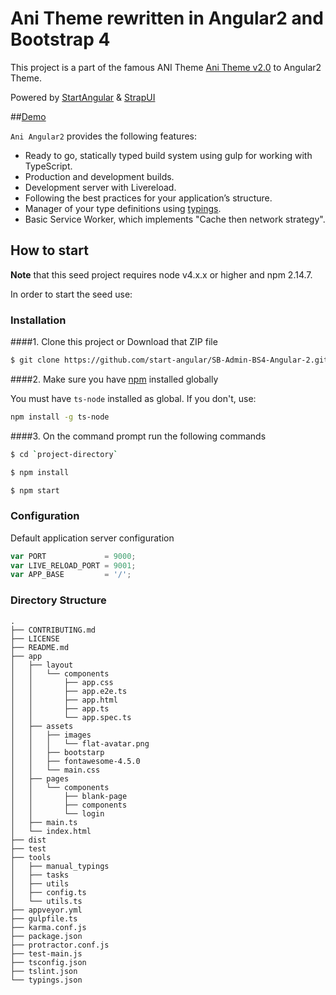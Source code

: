 # Ani Theme rewritten in Angular2 and Bootstrap 4

This project is a part of the famous ANI Theme [Ani Theme v2.0](http://www.strapui.com/themes/ani-angular-2-bootstrap-4-theme/) to Angular2 Theme.

Powered by [StartAngular](http://startangular.com/) & [StrapUI](http://strapui.com/)

##[Demo](http://rawgit.com/start-angular/ani-angular-2/master/dist/prod/index.html/)

`Ani Angular2` provides the following features:

- Ready to go, statically typed build system using gulp for working with TypeScript.
- Production and development builds.
- Development server with Livereload.
- Following the best practices for your application’s structure.
- Manager of your type definitions using [typings](https://github.com/typings/typings).
- Basic Service Worker, which implements "Cache then network strategy".

## How to start

**Note** that this seed project requires node v4.x.x or higher and npm 2.14.7.


In order to start the seed use:
### Installation
####1. Clone this project or Download that ZIP file

```sh
$ git clone https://github.com/start-angular/SB-Admin-BS4-Angular-2.git
```

####2.  Make sure you have [npm](https://www.npmjs.org/) installed globally

You must have `ts-node` installed as global. If you don't, use:

```bash
npm install -g ts-node
```

####3. On the command prompt run the following commands

```sh
$ cd `project-directory`
```

```sh
$ npm install 
```

```sh
$ npm start
```

### Configuration

Default application server configuration

```javascript
var PORT             = 9000;
var LIVE_RELOAD_PORT = 9001;
var APP_BASE         = '/';
```

### Directory Structure

```
.
├── CONTRIBUTING.md
├── LICENSE
├── README.md
├── app
│   ├── layout
│   │   └── components
│   │       ├── app.css
│   │       ├── app.e2e.ts
│   │       ├── app.html
│   │       ├── app.ts
│   │       └── app.spec.ts
│   ├── assets
│   │   ├── images
│   │   │   └── flat-avatar.png
│   │   ├── bootstarp
│   │   ├── fontawesome-4.5.0
│   │   └── main.css
│   ├── pages
│   │   └── components
│   │       ├── blank-page
│   │       ├── components
│   │       └── login
│   ├── main.ts
│   └── index.html
├── dist
├── test
├── tools
│   ├── manual_typings
│   ├── tasks
│   ├── utils
│   ├── config.ts
│   └── utils.ts
├── appveyor.yml
├── gulpfile.ts
├── karma.conf.js
├── package.json
├── protractor.conf.js
├── test-main.js
├── tsconfig.json
├── tslint.json
└── typings.json
```
